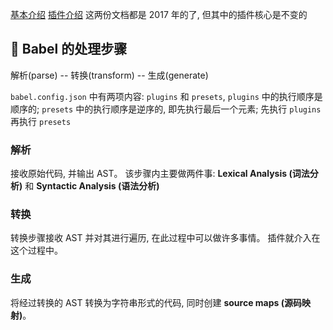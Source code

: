 [基本介绍](https://github.com/jamiebuilds/babel-handbook/blob/master/translations/zh-Hans/user-handbook.md)
[插件介绍](https://github.com/jamiebuilds/babel-handbook/blob/master/translations/zh-Hans/user-handbook.md)
这两份文档都是 2017 年的了, 但其中的插件核心是不变的

## 🍕 Babel 的处理步骤

解析(parse) -- 转换(transform) -- 生成(generate)

`babel.config.json` 中有两项内容:
`plugins` 和 `presets`,
`plugins` 中的执行顺序是顺序的;
`presets` 中的执行顺序是逆序的, 即先执行最后一个元素;
先执行 `plugins` 再执行 `presets`

### 解析

接收原始代码, 并输出 AST。
该步骤内主要做两件事:
**Lexical Analysis (词法分析)**
和
**Syntactic Analysis (语法分析)**

### 转换

转换步骤接收 AST 并对其进行遍历, 在此过程中可以做许多事情。
插件就介入在这个过程中。

### 生成

将经过转换的 AST 转换为字符串形式的代码, 同时创建 **source maps (源码映射)**。